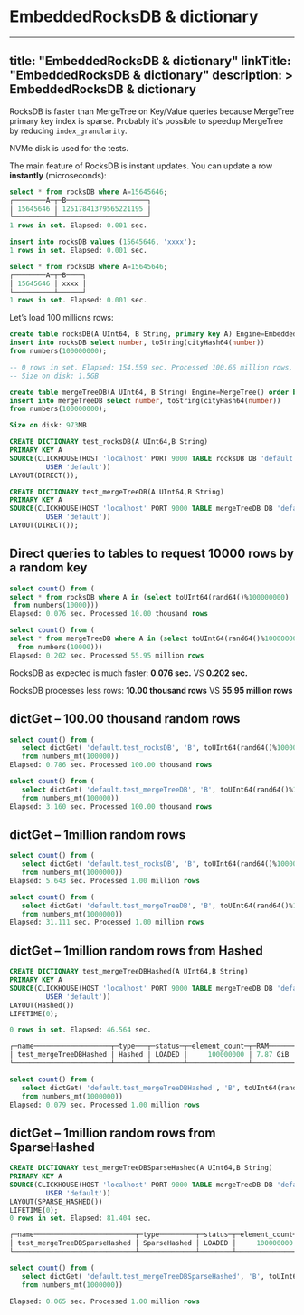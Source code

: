 # EmbeddedRocksDB & dictionary
---
title: "EmbeddedRocksDB & dictionary"
linkTitle: "EmbeddedRocksDB & dictionary"
description: >
    EmbeddedRocksDB & dictionary
---
RocksDB is faster than MergeTree on Key/Value queries because MergeTree primary key index is sparse. Probably it's possible to speedup MergeTree by reducing `index_granularity`.

NVMe disk is used for the tests.

The main feature of RocksDB is instant updates. You can update a row **instantly** (microseconds):

```sql
select * from rocksDB where A=15645646;
┌────────A─┬─B────────────────────┐
│ 15645646 │ 12517841379565221195 │
└──────────┴──────────────────────┘
1 rows in set. Elapsed: 0.001 sec.

insert into rocksDB values (15645646, 'xxxx');
1 rows in set. Elapsed: 0.001 sec.

select * from rocksDB where A=15645646;
┌────────A─┬─B────┐
│ 15645646 │ xxxx │
└──────────┴──────┘
1 rows in set. Elapsed: 0.001 sec.
```

Let’s load 100 millions rows:

```sql
create table rocksDB(A UInt64, B String, primary key A) Engine=EmbeddedRocksDB();
insert into rocksDB select number, toString(cityHash64(number))
from numbers(100000000);

-- 0 rows in set. Elapsed: 154.559 sec. Processed 100.66 million rows, 805.28 MB (651.27 thousand rows/s., 5.21 MB/s.)
-- Size on disk: 1.5GB

create table mergeTreeDB(A UInt64, B String) Engine=MergeTree() order by A;
insert into mergeTreeDB select number, toString(cityHash64(number))
from numbers(100000000);

Size on disk: 973MB
```

```sql
CREATE DICTIONARY test_rocksDB(A UInt64,B String)
PRIMARY KEY A
SOURCE(CLICKHOUSE(HOST 'localhost' PORT 9000 TABLE rocksDB DB 'default'
         USER 'default'))
LAYOUT(DIRECT());

CREATE DICTIONARY test_mergeTreeDB(A UInt64,B String)
PRIMARY KEY A
SOURCE(CLICKHOUSE(HOST 'localhost' PORT 9000 TABLE mergeTreeDB DB 'default'
         USER 'default'))
LAYOUT(DIRECT());
```

## Direct queries to tables to request 10000 rows by a random key

```sql
select count() from (
select * from rocksDB where A in (select toUInt64(rand64()%100000000)
 from numbers(10000)))
Elapsed: 0.076 sec. Processed 10.00 thousand rows

select count() from (
select * from mergeTreeDB where A in (select toUInt64(rand64()%100000000)
  from numbers(10000)))
Elapsed: 0.202 sec. Processed 55.95 million rows
```

RocksDB as expected is much faster: **0.076 sec.** VS **0.202 sec.**

RocksDB processes less rows: **10.00 thousand rows** VS **55.95 million rows**

## dictGet – 100.00 thousand random rows

```sql
select count() from (
   select dictGet( 'default.test_rocksDB', 'B', toUInt64(rand64()%100000000) )
   from numbers_mt(100000))
Elapsed: 0.786 sec. Processed 100.00 thousand rows

select count() from (
   select dictGet( 'default.test_mergeTreeDB', 'B', toUInt64(rand64()%100000000) )
   from numbers_mt(100000))
Elapsed: 3.160 sec. Processed 100.00 thousand rows
```

## dictGet – 1million random rows

```sql
select count() from (
   select dictGet( 'default.test_rocksDB', 'B', toUInt64(rand64()%100000000) )
   from numbers_mt(1000000))
Elapsed: 5.643 sec. Processed 1.00 million rows

select count() from (
   select dictGet( 'default.test_mergeTreeDB', 'B', toUInt64(rand64()%100000000) )
   from numbers_mt(1000000))
Elapsed: 31.111 sec. Processed 1.00 million rows
```

## dictGet – 1million random rows from Hashed

```sql
CREATE DICTIONARY test_mergeTreeDBHashed(A UInt64,B String)
PRIMARY KEY A
SOURCE(CLICKHOUSE(HOST 'localhost' PORT 9000 TABLE mergeTreeDB DB 'default'
         USER 'default'))
LAYOUT(Hashed())
LIFETIME(0);

0 rows in set. Elapsed: 46.564 sec.

┌─name───────────────────┬─type───┬─status─┬─element_count─┬─RAM──────┐
│ test_mergeTreeDBHashed │ Hashed │ LOADED │     100000000 │ 7.87 GiB │
└────────────────────────┴────────┴────────┴───────────────┴──────────┘

select count() from (
   select dictGet( 'default.test_mergeTreeDBHashed', 'B', toUInt64(rand64()%100000000) )
   from numbers_mt(1000000))
Elapsed: 0.079 sec. Processed 1.00 million rows
```

## dictGet – 1million random rows from SparseHashed

```sql
CREATE DICTIONARY test_mergeTreeDBSparseHashed(A UInt64,B String)
PRIMARY KEY A
SOURCE(CLICKHOUSE(HOST 'localhost' PORT 9000 TABLE mergeTreeDB DB 'default'
         USER 'default'))
LAYOUT(SPARSE_HASHED())
LIFETIME(0);
0 rows in set. Elapsed: 81.404 sec.

┌─name─────────────────────────┬─type─────────┬─status─┬─element_count─┬─RAM──────┐
│ test_mergeTreeDBSparseHashed │ SparseHashed │ LOADED │     100000000 │ 4.24 GiB │
└──────────────────────────────┴──────────────┴────────┴───────────────┴──────────┘

select count() from (
   select dictGet( 'default.test_mergeTreeDBSparseHashed', 'B', toUInt64(rand64()%100000000) )
   from numbers_mt(1000000))

Elapsed: 0.065 sec. Processed 1.00 million rows
```
